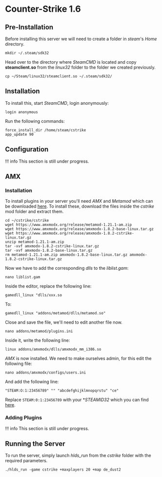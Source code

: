 # Counter-Strike 1.6

## Pre-Installation

Before installing this server we will need to create a folder in *steam*'s *Home* directory.

``` text
mkdir ~/.steam/sdk32
```

Head over to the directory where *SteamCMD* is located and copy **steamclient.so** from the *linux32* folder to the folder we created previously.

``` text
cp ~/Steam/linux32/steamclient.so ~/.steam/sdk32/
```

## Installation

To install this, start *SteamCMD*, login anonymously:

``` text
login anonymous
```

Run the following commands:

``` text
force_install_dir /home/steam/cstrike
app_update 90
```

## Configuration

!!! info
    This section is still under progress.

## AMX

### Installation

To install plugins in your server you'll need *AMX* and *Metamod* which can be downloaded [here](https://www.amxmodx.org/downloads.php). To install these, download the files inside the *cstrike* mod folder and extract them.

``` text
cd ~/cstrike/cstrike
wget https://www.amxmodx.org/release/metamod-1.21.1-am.zip
wget https://www.amxmodx.org/release/amxmodx-1.8.2-base-linux.tar.gz
wget https://www.amxmodx.org/release/amxmodx-1.8.2-cstrike-linux.tar.gz
unzip metamod-1.21.1-am.zip
tar -xvf amxmodx-1.8.2-cstrike-linux.tar.gz
tar -xvf amxmodx-1.8.2-base-linux.tar.gz
rm metamod-1.21.1-am.zip amxmodx-1.8.2-base-linux.tar.gz amxmodx-1.8.2-cstrike-linux.tar.gz
```

Now we have to add the corresponding *dlls* to the *liblist.gam*:

``` text
nano liblist.gam
```

Inside the editor, replace the following line:

``` text
gamedll_linux "dlls/xxx.so
```

To:

``` text
gamedll_linux "addons/metamod/dlls/metamod.so"
```

Close and save the file, we'll need to edit another file now.

``` text
nano addons/metamod/plugins.ini
```

Inside it, write the following line:

``` text
linux addons/amxmodx/dlls/amxmodx_mm_i386.so
```

*AMX* is now installed. We need to make ourselves admin, for this edit the following file:

``` text
nano addons/amxmodx/configs/users.ini
```

And add the following line:

``` text
"STEAM:O:1:23456789" "" "abcdefghijklmnopqrstu" "ce"
```

Replace `STEAM:0:1:23456789` with your **STEAMID32* which you can find [here](https://steamidfinder.com/).

### Adding Plugins

!!! info
    This section is still under progress.

## Running the Server

To run the server, simply launch *hlds_run* from the *cstrike* folder with the required parameters.

``` text
./hlds_run -game cstrike +maxplayers 20 +map de_dust2
```
